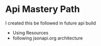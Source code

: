 # Api Mastery Path

I created this be followed in future api build

- Using Resources
- following jsonapi.org architecture 